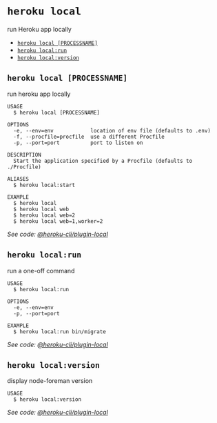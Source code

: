 `heroku local`
==============

run Heroku app locally

* [`heroku local [PROCESSNAME]`](#heroku-local-processname)
* [`heroku local:run`](#heroku-localrun)
* [`heroku local:version`](#heroku-localversion)

## `heroku local [PROCESSNAME]`

run heroku app locally

```
USAGE
  $ heroku local [PROCESSNAME]

OPTIONS
  -e, --env=env            location of env file (defaults to .env)
  -f, --procfile=procfile  use a different Procfile
  -p, --port=port          port to listen on

DESCRIPTION
  Start the application specified by a Procfile (defaults to ./Procfile)

ALIASES
  $ heroku local:start

EXAMPLE
  $ heroku local
  $ heroku local web
  $ heroku local web=2
  $ heroku local web=1,worker=2
```

_See code: [@heroku-cli/plugin-local](https://github.com/heroku/cli/blob/v7.47.13/src/commands/local/index.ts)_

## `heroku local:run`

run a one-off command

```
USAGE
  $ heroku local:run

OPTIONS
  -e, --env=env
  -p, --port=port

EXAMPLE
  $ heroku local:run bin/migrate
```

_See code: [@heroku-cli/plugin-local](https://github.com/heroku/cli/blob/v7.47.13/src/commands/local/run.ts)_

## `heroku local:version`

display node-foreman version

```
USAGE
  $ heroku local:version
```

_See code: [@heroku-cli/plugin-local](https://github.com/heroku/cli/blob/v7.47.13/src/commands/local/version.ts)_
